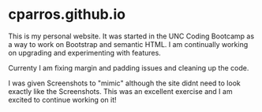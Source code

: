 # cparros.github.io
This is my personal website. It was started in the UNC Coding Bootcamp as a way to work on Bootstrap and semantic HTML. I am continually working on upgrading and experimenting with features. 

Currenty I am fixing margin and padding issues and cleaning up the code.

I was given Screenshots to "mimic" although the site didnt need to look exactly like the Screenshots. This was an excellent exercise and I am excited to continue working on it!
